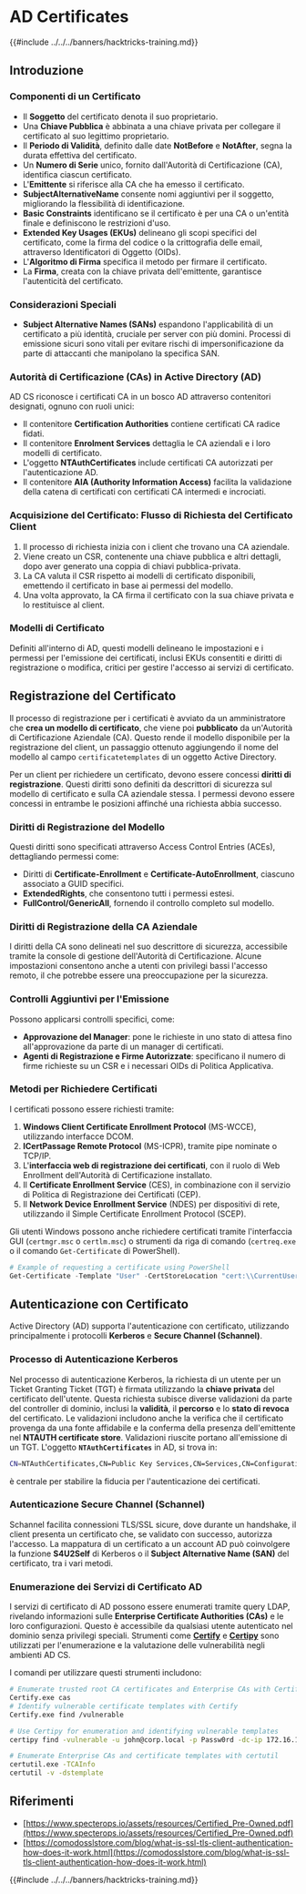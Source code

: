 # AD Certificates

{{#include ../../../banners/hacktricks-training.md}}

## Introduzione

### Componenti di un Certificato

- Il **Soggetto** del certificato denota il suo proprietario.
- Una **Chiave Pubblica** è abbinata a una chiave privata per collegare il certificato al suo legittimo proprietario.
- Il **Periodo di Validità**, definito dalle date **NotBefore** e **NotAfter**, segna la durata effettiva del certificato.
- Un **Numero di Serie** unico, fornito dall'Autorità di Certificazione (CA), identifica ciascun certificato.
- L'**Emittente** si riferisce alla CA che ha emesso il certificato.
- **SubjectAlternativeName** consente nomi aggiuntivi per il soggetto, migliorando la flessibilità di identificazione.
- **Basic Constraints** identificano se il certificato è per una CA o un'entità finale e definiscono le restrizioni d'uso.
- **Extended Key Usages (EKUs)** delineano gli scopi specifici del certificato, come la firma del codice o la crittografia delle email, attraverso Identificatori di Oggetto (OIDs).
- L'**Algoritmo di Firma** specifica il metodo per firmare il certificato.
- La **Firma**, creata con la chiave privata dell'emittente, garantisce l'autenticità del certificato.

### Considerazioni Speciali

- **Subject Alternative Names (SANs)** espandono l'applicabilità di un certificato a più identità, cruciale per server con più domini. Processi di emissione sicuri sono vitali per evitare rischi di impersonificazione da parte di attaccanti che manipolano la specifica SAN.

### Autorità di Certificazione (CAs) in Active Directory (AD)

AD CS riconosce i certificati CA in un bosco AD attraverso contenitori designati, ognuno con ruoli unici:

- Il contenitore **Certification Authorities** contiene certificati CA radice fidati.
- Il contenitore **Enrolment Services** dettaglia le CA aziendali e i loro modelli di certificato.
- L'oggetto **NTAuthCertificates** include certificati CA autorizzati per l'autenticazione AD.
- Il contenitore **AIA (Authority Information Access)** facilita la validazione della catena di certificati con certificati CA intermedi e incrociati.

### Acquisizione del Certificato: Flusso di Richiesta del Certificato Client

1. Il processo di richiesta inizia con i client che trovano una CA aziendale.
2. Viene creato un CSR, contenente una chiave pubblica e altri dettagli, dopo aver generato una coppia di chiavi pubblica-privata.
3. La CA valuta il CSR rispetto ai modelli di certificato disponibili, emettendo il certificato in base ai permessi del modello.
4. Una volta approvato, la CA firma il certificato con la sua chiave privata e lo restituisce al client.

### Modelli di Certificato

Definiti all'interno di AD, questi modelli delineano le impostazioni e i permessi per l'emissione dei certificati, inclusi EKUs consentiti e diritti di registrazione o modifica, critici per gestire l'accesso ai servizi di certificato.

## Registrazione del Certificato

Il processo di registrazione per i certificati è avviato da un amministratore che **crea un modello di certificato**, che viene poi **pubblicato** da un'Autorità di Certificazione Aziendale (CA). Questo rende il modello disponibile per la registrazione del client, un passaggio ottenuto aggiungendo il nome del modello al campo `certificatetemplates` di un oggetto Active Directory.

Per un client per richiedere un certificato, devono essere concessi **diritti di registrazione**. Questi diritti sono definiti da descrittori di sicurezza sul modello di certificato e sulla CA aziendale stessa. I permessi devono essere concessi in entrambe le posizioni affinché una richiesta abbia successo.

### Diritti di Registrazione del Modello

Questi diritti sono specificati attraverso Access Control Entries (ACEs), dettagliando permessi come:

- Diritti di **Certificate-Enrollment** e **Certificate-AutoEnrollment**, ciascuno associato a GUID specifici.
- **ExtendedRights**, che consentono tutti i permessi estesi.
- **FullControl/GenericAll**, fornendo il controllo completo sul modello.

### Diritti di Registrazione della CA Aziendale

I diritti della CA sono delineati nel suo descrittore di sicurezza, accessibile tramite la console di gestione dell'Autorità di Certificazione. Alcune impostazioni consentono anche a utenti con privilegi bassi l'accesso remoto, il che potrebbe essere una preoccupazione per la sicurezza.

### Controlli Aggiuntivi per l'Emissione

Possono applicarsi controlli specifici, come:

- **Approvazione del Manager**: pone le richieste in uno stato di attesa fino all'approvazione da parte di un manager di certificati.
- **Agenti di Registrazione e Firme Autorizzate**: specificano il numero di firme richieste su un CSR e i necessari OIDs di Politica Applicativa.

### Metodi per Richiedere Certificati

I certificati possono essere richiesti tramite:

1. **Windows Client Certificate Enrollment Protocol** (MS-WCCE), utilizzando interfacce DCOM.
2. **ICertPassage Remote Protocol** (MS-ICPR), tramite pipe nominate o TCP/IP.
3. L'**interfaccia web di registrazione dei certificati**, con il ruolo di Web Enrollment dell'Autorità di Certificazione installato.
4. Il **Certificate Enrollment Service** (CES), in combinazione con il servizio di Politica di Registrazione dei Certificati (CEP).
5. Il **Network Device Enrollment Service** (NDES) per dispositivi di rete, utilizzando il Simple Certificate Enrollment Protocol (SCEP).

Gli utenti Windows possono anche richiedere certificati tramite l'interfaccia GUI (`certmgr.msc` o `certlm.msc`) o strumenti da riga di comando (`certreq.exe` o il comando `Get-Certificate` di PowerShell).
```powershell
# Example of requesting a certificate using PowerShell
Get-Certificate -Template "User" -CertStoreLocation "cert:\\CurrentUser\\My"
```
## Autenticazione con Certificato

Active Directory (AD) supporta l'autenticazione con certificato, utilizzando principalmente i protocolli **Kerberos** e **Secure Channel (Schannel)**.

### Processo di Autenticazione Kerberos

Nel processo di autenticazione Kerberos, la richiesta di un utente per un Ticket Granting Ticket (TGT) è firmata utilizzando la **chiave privata** del certificato dell'utente. Questa richiesta subisce diverse validazioni da parte del controller di dominio, inclusi la **validità**, il **percorso** e lo **stato di revoca** del certificato. Le validazioni includono anche la verifica che il certificato provenga da una fonte affidabile e la conferma della presenza dell'emittente nel **NTAUTH certificate store**. Validazioni riuscite portano all'emissione di un TGT. L'oggetto **`NTAuthCertificates`** in AD, si trova in:
```bash
CN=NTAuthCertificates,CN=Public Key Services,CN=Services,CN=Configuration,DC=<domain>,DC=<com>
```
è centrale per stabilire la fiducia per l'autenticazione dei certificati.

### Autenticazione Secure Channel (Schannel)

Schannel facilita connessioni TLS/SSL sicure, dove durante un handshake, il client presenta un certificato che, se validato con successo, autorizza l'accesso. La mappatura di un certificato a un account AD può coinvolgere la funzione **S4U2Self** di Kerberos o il **Subject Alternative Name (SAN)** del certificato, tra i vari metodi.

### Enumerazione dei Servizi di Certificato AD

I servizi di certificato di AD possono essere enumerati tramite query LDAP, rivelando informazioni sulle **Enterprise Certificate Authorities (CAs)** e le loro configurazioni. Questo è accessibile da qualsiasi utente autenticato nel dominio senza privilegi speciali. Strumenti come **[Certify](https://github.com/GhostPack/Certify)** e **[Certipy](https://github.com/ly4k/Certipy)** sono utilizzati per l'enumerazione e la valutazione delle vulnerabilità negli ambienti AD CS.

I comandi per utilizzare questi strumenti includono:
```bash
# Enumerate trusted root CA certificates and Enterprise CAs with Certify
Certify.exe cas
# Identify vulnerable certificate templates with Certify
Certify.exe find /vulnerable

# Use Certipy for enumeration and identifying vulnerable templates
certipy find -vulnerable -u john@corp.local -p Passw0rd -dc-ip 172.16.126.128

# Enumerate Enterprise CAs and certificate templates with certutil
certutil.exe -TCAInfo
certutil -v -dstemplate
```
## Riferimenti

- [https://www.specterops.io/assets/resources/Certified_Pre-Owned.pdf](https://www.specterops.io/assets/resources/Certified_Pre-Owned.pdf)
- [https://comodosslstore.com/blog/what-is-ssl-tls-client-authentication-how-does-it-work.html](https://comodosslstore.com/blog/what-is-ssl-tls-client-authentication-how-does-it-work.html)

{{#include ../../../banners/hacktricks-training.md}}
